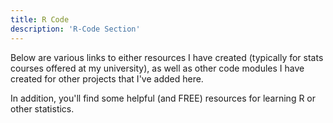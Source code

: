 ```yaml
---
title: R Code
description: 'R-Code Section'
---
```


Below are various links to either resources I have created (typically for stats courses offered at my university), as well as other code modules I have created for other projects that I've added here. 
<br>

In addition, you'll find some helpful (and FREE) resources for learning R or other statistics. 